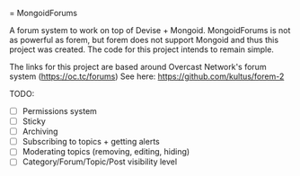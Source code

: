 = MongoidForums

A forum system to work on top of Devise + Mongoid. 
MongoidForums is not as powerful as forem, but forem does not support Mongoid and thus this project was created. 
The code for this project intends to remain simple.

The links for this project are based around Overcast Network's forum system (https://oc.tc/forums)
See here:
https://github.com/kultus/forem-2


TODO:
- [ ] Permissions system
- [ ] Sticky
- [ ] Archiving
- [ ] Subscribing to topics + getting alerts
- [ ] Moderating topics (removing, editing, hiding)
- [ ] Category/Forum/Topic/Post visibility level
